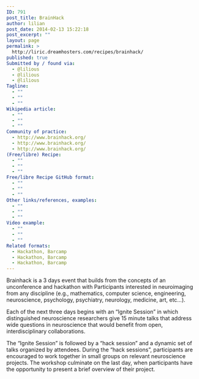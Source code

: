 ```yaml
---
ID: 791
post_title: BrainHack
author: lilian
post_date: 2014-02-13 15:22:18
post_excerpt: ""
layout: page
permalink: >
  http://liric.dreamhosters.com/recipes/brainhack/
published: true
Submitted by / found via:
  - @lilious
  - @lilious
  - @lilious
Tagline:
  - ""
  - ""
  - ""
Wikipedia article:
  - ""
  - ""
  - ""
Community of practice:
  - http://www.brainhack.org/
  - http://www.brainhack.org/
  - http://www.brainhack.org/
(Free/libre) Recipe:
  - ""
  - ""
  - ""
Free/libre Recipe GitHub format:
  - ""
  - ""
  - ""
Other links/references, examples:
  - ""
  - ""
  - ""
Video example:
  - ""
  - ""
  - ""
Related formats:
  - Hackathon, Barcamp
  - Hackathon, Barcamp
  - Hackathon, Barcamp
---
```

Brainhack is a 3 days event that builds from the concepts of an unconference and hackathon with
Participants interested in neuroimaging from any discipline (e.g., mathematics, computer science, engineering, neuroscience, psychology, psychiatry, neurology, medicine, art, etc…). 

Each of the next three days begins with an “Ignite Session” in which distinguished neuroscience researchers give 15 minute talks that address wide questions in neuroscience that would benefit from open, interdisciplinary collaborations.

The “Ignite Session” is followed by a “hack session” and a dynamic set of talks organized by attendees. During the “hack sessions”, participants are encouraged to work together in small groups on relevant neuroscience projects. The workshop culminate on the last day, when participants have the opportunity to present a brief overview of their project.